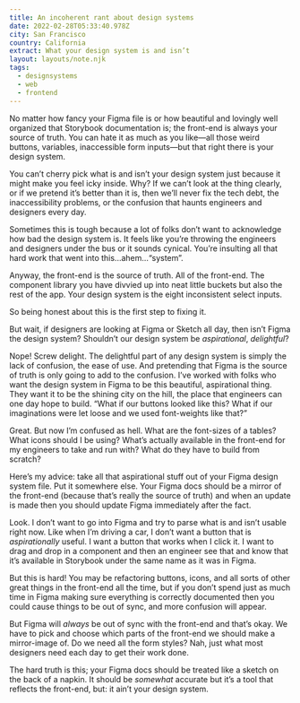 ```yaml
---
title: An incoherent rant about design systems
date: 2022-02-28T05:33:40.978Z
city: San Francisco
country: California
extract: What your design system is and isn’t
layout: layouts/note.njk
tags:
  - designsystems
  - web
  - frontend
---
```


No matter how fancy your Figma file is or how beautiful and lovingly well organized that Storybook documentation is; the front-end is always your source of truth. You can hate it as much as you like—all those weird buttons, variables, inaccessible form inputs—but that right there is your design system.

You can’t cherry pick what is and isn’t your design system just because it might make you feel icky inside. Why? If we can’t look at the thing clearly, or if we pretend it’s better than it is, then we’ll never fix the tech debt, the inaccessibility problems, or the confusion that haunts engineers and designers every day.

Sometimes this is tough because a lot of folks don’t want to acknowledge how bad the design system is. It feels like you’re throwing the engineers and designers under the bus or it sounds cynical. You’re insulting all that hard work that went into this...ahem...“system”.

Anyway, the front-end is the source of truth. All of the front-end. The component library you have divvied up into neat little buckets but also the rest of the app. Your design system is the eight inconsistent select inputs.

So being honest about this is the first step to fixing it.

But wait, if designers are looking at Figma or Sketch all day, then isn’t Figma the design system? Shouldn’t our design system be _aspirational_, _delightful_?

Nope! Screw delight. The delightful part of any design system is simply the lack of confusion, the ease of use. And pretending that Figma is the source of truth is only going to add to the confusion. I’ve worked with folks who want the design system in Figma to be this beautiful, aspirational thing. They want it to be the shining city on the hill, the place that engineers can one day hope to build. “What if our buttons looked like this? What if our imaginations were let loose and we used font-weights like that?”

Great. But now I’m confused as hell. What are the font-sizes of a tables? What icons should I be using? What’s actually available in the front-end for my engineers to take and run with? What do they have to build from scratch?

Here’s my advice: take all that aspirational stuff out of your Figma design system file. Put it somewhere else. Your Figma docs should be a mirror of the front-end (because that’s really the source of truth) and when an update is made then you should update Figma immediately after the fact.

Look. I don’t want to go into Figma and try to parse what is and isn’t usable right now. Like when I’m driving a car, I don’t want a button that is _aspirationally_ useful. I want a button that works when I click it. I want to drag and drop in a component and then an engineer see that and know that it’s available in Storybook under the same name as it was in Figma.

But this is hard! You may be refactoring buttons, icons, and all sorts of other great things in the front-end all the time, but if you don’t spend just as much time in Figma making sure everything is correctly documented then you could cause things to be out of sync, and more confusion will appear.

But Figma will _always_ be out of sync with the front-end and that’s okay. We have to pick and choose which parts of the front-end we should make a mirror-image of. Do we need all the form styles? Nah, just what most designers need each day to get their work done.

The hard truth is this; your Figma docs should be treated like a sketch on the back of a napkin. It should be _somewhat_ accurate but it’s a tool that reflects the front-end, but: it ain’t your design system.
